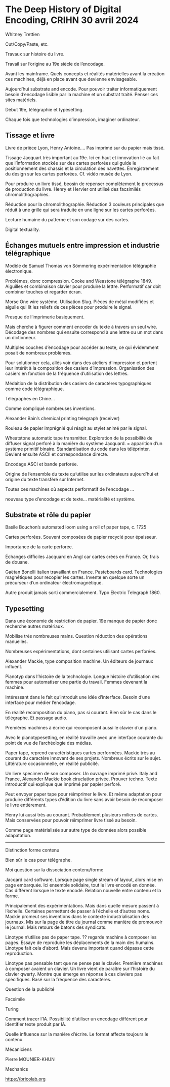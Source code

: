 # The Deep History of Digital Encoding, CRIHN 30 avril 2024

Whitney Trettien

Cut/Copy/Paste, etc.

Travaux sur histoire du livre.

Travail sur l’origine au 19e siècle de l’encodage. 

Avant les mainframe. Quels concepts et réalités matérielles avant la création ces machines, déjà en place avant que devienne envisageable.

Aujourd’hui substrate and encode. Pour pouvoir traiter informatiquement besoin d’encodage lisible par la machine et un substrat traité. Penser ces sites matériels.

Début 19e, télégraphie et typesetting.

Chaque fois que technologies d’impression, imaginer ordinateur.

## Tissage et livre

Livre de prièce Lyon, Henry Antoine.... Pas imprimé sur du papier mais tissé.

Tissage Jacquart très important au 19e. Ici en haut et innovation lié au fait que l’information stockée sur des cartes perforées qui guide le positionnement des chassis et la circulation des navettes. Enregistrement du design sur les cartes perforées. Cf. vidéo musée de Lyon.

Pour produire un livre tissé, beosin de repenser complètement le processus de production du livre. Henry et Hervier ont utilisé des facsimilés chromolithographies.

Réduction pour la chromolithographie. Réduction 3 couleurs principales que réduit à une grille qui sera traduite en une ligne sur les cartes perforées.

Lecture humaine du patterne et son codage sur des cartes.

Digital textuality.

## Échanges mutuels entre impression et industrie télégraphique

Modèle de Samuel Thomas von Sömmering expérimentation télégraphie électronique.

Problèmes, donc compression. Cooke and Weastone télégraphe 1849. Aiguilles et combinaison clavier pour produire la lettre. Performatif car doit combiner touches et regarder écran.

Morse One wire système. Utilisation Slug. Pièces de métal modifiées et aiguile qui lit les reliefs de ces pièces pour produire le signal.

Presque de l’imprimerie basiquement.

Mais cherche à figurer comment encoder du texte à travers un seul wire. Décodage des nombres qui ensuite correspond à une lettre ou un mot dans un dictionneur.

Multiples couches d’encodage pour accéder au texte, ce qui évidemment posait de nombreux problèmes.

Pour solutionner cela, allés voir dans des ateliers d’impression et portent leur intérêt à la composition des casiers d’impression. Organisation des casiers en fonction de la fréquence d’utilisation des lettres. 

Médaition de la distribution des casiers de caractères typographiques comme code télégraphique.

Télégraphes en Chine...

Comme compliqué nombreuses inventions.

Alexander Bain’s chemical printing telegraph (receiver)

Rouleau de papier imprégnié qui réagit au stylet animé par le signal.

Wheatstone automatic tape transmitter. Exploration de la possibilité de diffuser signal perforé à la manière du système Jacquard. = apparition d’un système primitif binaire. Standardisation du code dans les téléprinter. Devient ensuite ASCII et correspondance directe.

Encodage ASCI et bande perforée.

Origine de l’ensemble du texte qu’utilise sur les ordinateurs aujourd’hui et origine du texte transféré sur Internet.

Toutes ces machines où aspects performatif de l’encodage ...

nouveau type d’encodage et de texte... matérialité et système.

## Substrate et rôle du papier

Basile Bouchon’s automated loom using a roll of paper tape, c. 1725

Cartes perforées. Souvent composées de papier recyclé pour épaisseur.

Importance de la carte perforée.

Échanges difficiles Jacquard en Angl car cartes crées en France. Or, frais de douane.

Gaëtan Bonelli italien travaillant en France. Pasteboards card. Technologies magnétiques pour recopier les cartes. Invente en quelque sorte un précurseur d’un ordinateur électromagnétique.

Autre produit jamais sorti commercialement. Typo Electric Telegraph 1860.

## Typesetting

Dans une économie de restriction de papier. 19e manque de papier donc recherche autres matériaux.

Mobilise très nombreuses mains. Question réduction des opérations manuelles.

Nombreuses expérimentations, dont certaines utilisant cartes perforées.

Alexander Mackie, type composition machine. Un éditeurs de journaux influent.

Pianotyp dans l’histoire de la technologie. Longue histoire d’utilisation des femmes pour automatiser une partie du travail. Femmes devenant la machine.

Intéressant dans le fait qu’introduit une idée d’interface. Besoin d’une interface pour médier l’encodage.

En réalité recomposition du piano, pas si courant. Bien sûr le cas dans le télégraphe. Et passage audio.

Premières machines à écrire qui recomposent aussi le clavier d’un piano.

Avec le pianotypesetting, en réalité travaille avec une interface courante du point de vue de l’archéologie des médias.

Paper tape, reprend caractéristiques cartes performées. Mackie très au courant du caractère innovant de ses projets. Nombreux écrits sur le sujet. Littérature occasionnelle, en réalité publicité.

Un livre specimen de son composer. Un ouvrage imprimé privé. Italy and France, Alexander Mackie book ciruclation privée. Prouver techno. Texte introductif qui explique que imprimé par papier perforé.

Peut envoyer paper tape pour réimprimer le livre. Et même adaptation pour produire différents types d’édition du livre sans avoir besoin de recomposer le livre entièrement.

Henry lui aussi très au courant. Probablement plusieurs miliers de cartes. Mais conservées pour pouvoir réimprimer livre tissé au besoin.

Comme page matérialisée sur autre type de données alors possible adapatation.

---

Distinction forme contenu

Bien sûr le cas pour télégraphe.

Moi question sur la dissociation contenu/forme

Jacqard card software. Lorsque page single stream of layout, alors mise en page embarquée. Ici ensemble solidaire, tout le livre encodé en donnée. Cas différent lorsque le texte encodé. Relation nouvelle entre contenu et la forme.

Principalement des expérimentations. Mais dans quelle mesure passent à l’échelle. Certaines permettent de passer à l’échelle et d’autres noms. Mackie promeut ses inventions dans le contexte industrialisation des journaux. Mis sur la page de titre du journal comme manière de promouvoir le journal. Mais retours de batons des syndicats.

Linotype n’utilise pas de paper tape. ?? regarde machine à composer les pages. Essaye de reproduire les déplacements de la main des humains. Linotype fait cela d’abord. Mais devenu important quand dépasse cette reproduction.

Linotype pas pensable tant que ne pense pas le clavier. Première machines à composer avaient un clavier. Un livre vient de paraître sur l’histoire du clavier qwerty. Montre que émerge en réponse à ces claviers pas spécifiques. Basé sur la fréquence des caractères.

Question de la publicité

Facsimile

Turing

Comment tracer l’IA. Possibilité d’utiliser un encodage différent pour identifier texte produit par IA.

Quelle influence sur la manière d’écrire. Le format affecte toujours le contenu.



Mécaniciens

Pierre MOUNIER-KHUN

Mechanics

https://bricolab.org